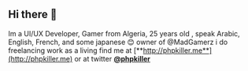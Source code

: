 ## Hi there 👋
Im a UI/UX Developer, Gamer from Algeria, 25 years old , speak Arabic, English, French, and some japanese 😊 owner of @MadGamerz
i do freelancing work as a living find me at [**http://phpkiller.me**](http://phpkiller.me) or at twitter [**@phpkiller**](https://twitter.com/phpkiller)
